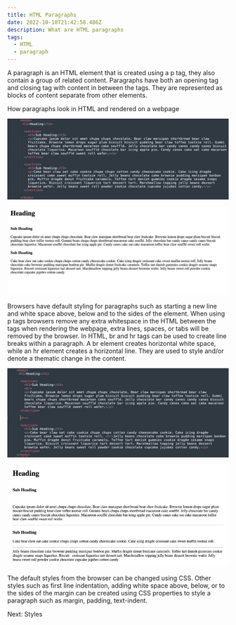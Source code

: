 ```yaml
---
title: HTML Paragraphs
date: 2022-10-10T21:42:58.486Z
description: What are HTML paragraphs
tags:
  - HTML
  - paragraph
---
```

A paragraph is an HTML element that is created using a p tag, they also contain a group of related content. Paragraphs have both an opening tag and closing tag with content in between the tags. They are represented as blocks of content separate from other elements.

H﻿ow paragraphs look in HTML and rendered on a webpage

![How HTML paragraph tags are used in a text editor](../assets/paragraph_html.png "How HTML paragraph tags are used in a text editor")



![How HTML paragraph tags are rendered on a webpage](../assets/paragraph_webpage.png "How HTML paragraph tags are rendered on a webpage")

Browsers have default styling for paragraphs such as starting a new line and white space above, below and to the sides of the element. When using p tags browsers remove any extra whitespace in the HTML between the tags when rendering the webpage, extra lines, spaces, or tabs will be removed by the browser. In HTML, br and hr tags can be used to create line breaks within a paragraph. A br element creates horizontal white space, while an hr element creates a horizontal line. They are used to style and/or denote a thematic change in the content. 

![How HTML paragraphs with hr and br tags look in a text editor](../assets/paragraph_break.png "How HTML paragraphs with hr and br tags look in a text editor")

![How HTML paragraphs with hr and br tags look rendered in a webpage](../assets/paragraph_break_webpage.png "How HTML paragraphs with hr and br tags look rendered in a webpage")

The default styles from the browser can be changed using CSS. Other styles such as first line indentation, adding white space above, below, or to the sides of the margin can be created using CSS properties to style a paragraph such as margin, padding, text-indent.



Next: Styles